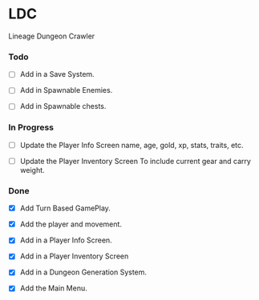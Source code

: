 # LDC
Lineage Dungeon Crawler

### Todo

- [ ] Add in a Save System.

- [ ] Add in Spawnable Enemies.

- [ ] Add in Spawnable chests.

### In Progress

- [ ] Update the Player Info Screen
name, age, gold, xp, stats, traits, etc.

-[ ] Update the Player Inventory Screen
To include current gear and carry weight.

### Done

- [X] Add Turn Based GamePlay.

- [X] Add the player and movement.

- [X] Add in a Player Info Screen.

- [X] Add in a Player Inventory Screen

- [X] Add in a Dungeon Generation System.

- [X] Add the Main Menu.